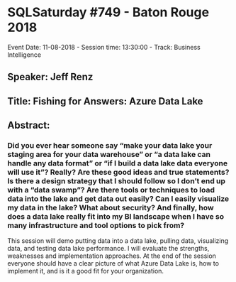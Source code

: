 # SQLSaturday #749 - Baton Rouge 2018
Event Date: 11-08-2018 - Session time: 13:30:00 - Track: Business Intelligence
## Speaker: Jeff Renz
## Title: Fishing for Answers: Azure Data Lake
## Abstract:
### Did you ever hear someone say “make your data lake your staging area for your data warehouse” or “a data lake can handle any data format” or “if I build a data lake data everyone will use it”?  Really? Are these good ideas and true statements?  Is there a design strategy that I should follow so I don’t end up with a “data swamp”? Are there tools or techniques to load data into the lake and get data out easily? Can I easily visualize my data in the lake? What about security? And finally, how does a data lake really fit into my BI landscape when I have so many infrastructure and tool options to pick from?
This session will demo putting data into a data lake, pulling data, visualizing data, and testing data lake performance.  I will evaluate the strengths, weaknesses and implementation approaches.  At the end of the session everyone should have a clear picture of what Azure Data Lake is, how to implement it, and is it a good fit for your organization.
